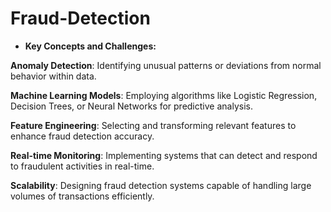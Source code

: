 # Fraud-Detection

* **Key Concepts and Challenges:**

**Anomaly Detection**: Identifying unusual patterns or deviations from normal behavior within
data.

**Machine Learning Models**: Employing algorithms like Logistic Regression, Decision Trees, or
Neural Networks for predictive analysis.

**Feature Engineering**: Selecting and transforming relevant features to enhance fraud
detection accuracy.

**Real-time Monitoring**: Implementing systems that can detect and respond to fraudulent
activities in real-time.

**Scalability**: Designing fraud detection systems capable of handling large volumes of
transactions efficiently.


